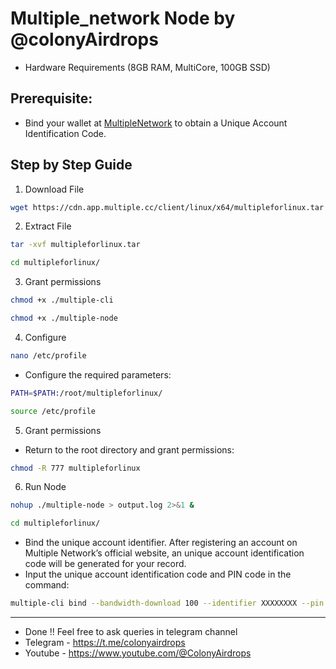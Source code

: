 # Multiple_network Node by @colonyAirdrops

- Hardware Requirements (8GB RAM, MultiCore, 100GB SSD)

## Prerequisite:
- Bind your wallet at [MultipleNetwork](https://www.app.multiple.cc/#/signup) to obtain a Unique Account Identification Code.

## Step by Step Guide
1. Download File
```bash
wget https://cdn.app.multiple.cc/client/linux/x64/multipleforlinux.tar
```
2. Extract File
```bash
tar -xvf multipleforlinux.tar
```
```bash
cd multipleforlinux/
```
3. Grant permissions
```bash
chmod +x ./multiple-cli
```
```bash
chmod +x ./multiple-node
```
4. Configure
```bash
nano /etc/profile
```
- Configure the required parameters:
```bash
PATH=$PATH:/root/multipleforlinux/
```
```bash
source /etc/profile
```
5. Grant permissions
- Return to the root directory and grant permissions:
```bash
chmod -R 777 multipleforlinux
```
6. Run Node
```bash
nohup ./multiple-node > output.log 2>&1 &
```
```bash
cd multipleforlinux/
``` 
- Bind the unique account identifier. After registering an account on Multiple Network’s official website, an unique account identification code will be generated for your record. 
- Input the unique account identification code and PIN code in the command:
```bash
multiple-cli bind --bandwidth-download 100 --identifier XXXXXXXX --pin XXXXXX --storage 200 --bandwidth-upload 100
```

---
- Done !! Feel free to ask queries in telegram channel
- Telegram - https://t.me/colonyairdrops
- Youtube - https://www.youtube.com/@ColonyAirdrops
